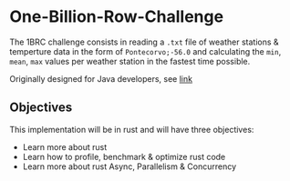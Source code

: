 # One-Billion-Row-Challenge

The 1BRC challenge consists in reading a `.txt` file of weather stations & temperture data in the form of `Pontecorvo;-56.0` and calculating the `min`, `mean`, `max` values per weather station in the fastest time possible.

Originally designed for Java developers, see [link](https://github.com/gunnarmorling/1brc)

## Objectives
This implementation will be in rust and will have three objectives:
* Learn more about rust
* Learn how to profile, benchmark & optimize rust code
* Learn more about rust Async, Parallelism & Concurrency
